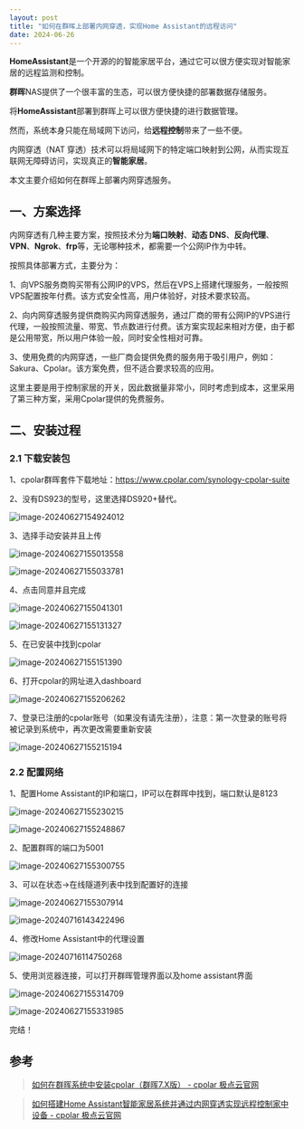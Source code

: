 ```yaml
---
layout: post
title: "如何在群晖上部署内网穿透，实现Home Assistant的远程访问"
date: 2024-06-26
---
```


**HomeAssistant**是一个开源的的智能家居平台，通过它可以很方便实现对智能家居的远程监测和控制。

**群晖**NAS提供了一个很丰富的生态，可以很方便快捷的部署数据存储服务。

将**HomeAssistant**部署到群晖上可以很方便快捷的进行数据管理。

然而，系统本身只能在局域网下访问，给**远程控制**带来了一些不便。

内网穿透（NAT 穿透）技术可以将局域网下的特定端口映射到公网，从而实现互联网无障碍访问，实现真正的**智能家居**。

本文主要介绍如何在群晖上部署内网穿透服务。

## 一、方案选择

内网穿透有几种主要方案，按照技术分为**端口映射**、**动态 DNS**、**反向代理**、**VPN**、**Ngrok**、**frp**等，无论哪种技术，都需要一个公网IP作为中转。

按照具体部署方式，主要分为：

1、向VPS服务商购买带有公网IP的VPS，然后在VPS上搭建代理服务，一般按照VPS配置按年付费。该方式安全性高，用户体验好，对技术要求较高。

2、向内网穿透服务提供商购买内网穿透服务，通过厂商的带有公网IP的VPS进行代理，一般按照流量、带宽、节点数进行付费。该方案实现起来相对方便，由于都是公用带宽，所以用户体验一般，同时安全性相对可靠。

3、使用免费的内网穿透，一些厂商会提供免费的服务用于吸引用户，例如：Sakura、Cpolar。该方案免费，但不适合要求较高的应用。

这里主要是用于控制家居的开关，因此数据量非常小，同时考虑到成本，这里采用了第三种方案，采用Cpolar提供的免费服务。

## 二、安装过程

### 2.1 下载安装包

1、cpolar群晖套件下载地址：https://www.cpolar.com/synology-cpolar-suite

2、没有DS923的型号，这里选择DS920+替代。

![image-20240627154924012](https://raw.githubusercontent.com/dwgan/PicGo/main/img/image-20240627154924012.png)

3、选择手动安装并且上传

![image-20240627155013558](https://raw.githubusercontent.com/dwgan/PicGo/main/img/image-20240627155013558.png)

![image-20240627155033781](https://raw.githubusercontent.com/dwgan/PicGo/main/img/image-20240627155033781.png)

4、点击同意并且完成

![image-20240627155041301](https://raw.githubusercontent.com/dwgan/PicGo/main/img/image-20240627155041301.png)

![image-20240627155131327](https://raw.githubusercontent.com/dwgan/PicGo/main/img/image-20240627155131327.png)



5、在已安装中找到cpolar

![image-20240627155151390](https://raw.githubusercontent.com/dwgan/PicGo/main/img/image-20240627155151390.png)



6、打开cpolar的网址进入dashboard

![image-20240627155206262](https://raw.githubusercontent.com/dwgan/PicGo/main/img/image-20240627155206262.png)

7、登录已注册的cpolar账号（如果没有请先注册），注意：第一次登录的账号将被记录到系统中，再次更改需要重新安装

![image-20240627155215194](https://raw.githubusercontent.com/dwgan/PicGo/main/img/image-20240627155215194.png)

### 2.2 配置网络

1、配置Home Assistant的IP和端口，IP可以在群晖中找到，端口默认是8123

![image-20240627155230215](https://raw.githubusercontent.com/dwgan/PicGo/main/img/image-20240627155230215.png)

![image-20240627155248867](https://raw.githubusercontent.com/dwgan/PicGo/main/img/image-20240627155248867.png)

2、配置群晖的端口为5001

![image-20240627155300755](https://raw.githubusercontent.com/dwgan/PicGo/main/img/image-20240627155300755.png)

3、可以在状态->在线隧道列表中找到配置好的连接

![image-20240627155307914](https://raw.githubusercontent.com/dwgan/PicGo/main/img/image-20240627155307914.png)

![image-20240716143422496](https://raw.githubusercontent.com/dwgan/PicGo/main/img/image-20240716143422496.png)

4、修改Home Assistant中的代理设置

![image-20240716114750268](https://raw.githubusercontent.com/dwgan/PicGo/main/img/image-20240716114750268.png)

5、使用浏览器连接，可以打开群晖管理界面以及home assistant界面

![image-20240627155314709](https://raw.githubusercontent.com/dwgan/PicGo/main/img/image-20240627155314709.png)

![image-20240627155331985](https://raw.githubusercontent.com/dwgan/PicGo/main/img/image-20240627155331985.png)

完结！

## 参考

> [如何在群晖系统中安装cpolar（群晖7.X版） - cpolar 极点云官网](https://www.cpolar.com/blog/how-to-install-cpolar-on-a-synology-system-cfah-version-7-x)

> [如何搭建Home Assistant智能家居系统并通过内网穿透实现远程控制家中设备 - cpolar 极点云官网](https://www.cpolar.com/blog/how-to-build-a-home-assistant-smart-home-system-and-remotely-control-home-devices-through-intranet-penetration)